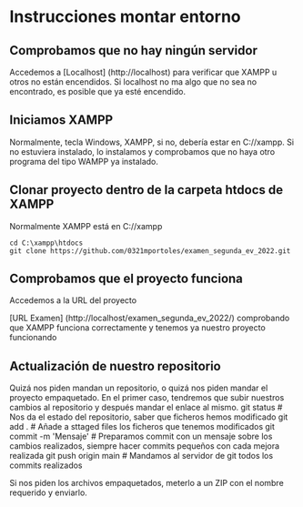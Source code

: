 # Instrucciones montar entorno

## Comprobamos que no hay ningún servidor

Accedemos a  [Localhost] (http://localhost) para verificar que XAMPP u otros no están encendidos. Si localhost no ma algo que no sea no encontrado, es posible que ya esté encendido.

## Iniciamos XAMPP

Normalmente, tecla Windows, XAMPP, si no, debería estar en C://xampp.
Si no estuviera instalado, lo instalamos y comprobamos que no haya otro programa del tipo WAMPP ya instalado.

## Clonar proyecto dentro de la carpeta htdocs de XAMPP

Normalmente XAMPP está en C://xampp

	cd C:\xampp\htdocs
	git clone https://github.com/0321mportoles/examen_segunda_ev_2022.git

## Comprobamos que el proyecto funciona

Accedemos a la URL del proyecto

[URL Examen] (http://localhost/examen_segunda_ev_2022/) comprobando que XAMPP funciona correctamente y tenemos ya nuestro proyecto funcionando

## Actualización de nuestro repositorio

Quizá nos piden mandan un repositorio, o quizá nos piden mandar el proyecto empaquetado. En el primer caso, tendremos que subir nuestros cambios al repositorio y después mandar el enlace al mismo.
	git status 				# Nos da el estado del repositorio, saber que ficheros hemos modificado
	git add . 				# Añade a sttaged files los ficheros que tenemos modificados
	git commit -m 'Mensaje' # Preparamos commit con un mensaje sobre los cambios realizados, siempre hacer commits pequeños con cada mejora realizada
	git push origin main	# Mandamos al servidor de git todos los commits realizados

Si nos piden los archivos empaquetados, meterlo a un ZIP con el nombre requerido y enviarlo.

